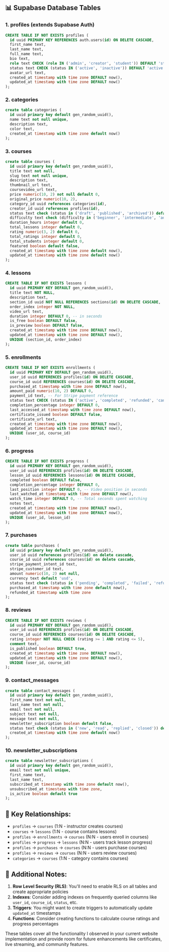 ## 📊 Supabase Database Tables

### 1. **profiles** (extends Supabase Auth)

```sql
CREATE TABLE IF NOT EXISTS profiles (
  id uuid PRIMARY KEY REFERENCES auth.users(id) ON DELETE CASCADE,
  first_name text,
  last_name text,
  full_name text,
  bio text,
  role text CHECK (role IN ('admin', 'creator', 'student')) DEFAULT 'student',
  status text CHECK (status IN ('active', 'inactive')) DEFAULT 'active',
  avatar_url text,
  created_at timestamp with time zone DEFAULT now(),
  updated_at timestamp with time zone DEFAULT now()
);

```

### 2. **categories**

```sql
create table categories (
  id uuid primary key default gen_random_uuid(),
  name text not null unique,
  description text,
  color text,
  created_at timestamp with time zone default now()
);

```

### 3. **courses**

```sql
create table courses (
  id uuid primary key default gen_random_uuid(),
  title text not null,
  slug text not null unique,
  description text,
  thumbnail_url text,
  coursevideo_url text,
  price numeric(10, 2) not null default 0,
  original_price numeric(10, 2),
  category_id uuid references categories(id),
  creator_id uuid references profiles(id),
  status text check (status in ('draft', 'published', 'archived')) default 'draft',
  difficulty text check (difficulty in ('beginner', 'intermediate', 'advanced')) default 'beginner',
  duration_hours integer default 0,
  total_lessons integer default 0,
  rating numeric(3, 2) default 0,
  total_ratings integer default 0,
  total_students integer default 0,
  featured boolean default false,
  created_at timestamp with time zone default now(),
  updated_at timestamp with time zone default now()
);

```

### 4. **lessons**

```sql
CREATE TABLE IF NOT EXISTS lessons (
  id uuid PRIMARY KEY DEFAULT gen_random_uuid(),
  title text NOT NULL,
  description text,
  section_id uuid NOT NULL REFERENCES sections(id) ON DELETE CASCADE,
  order_index integer NOT NULL,
  video_url text,
  duration integer DEFAULT 0, -- in seconds
  is_free boolean DEFAULT false,
  is_preview boolean DEFAULT false,
  created_at timestamp with time zone DEFAULT now(),
  updated_at timestamp with time zone DEFAULT now(),
  UNIQUE (section_id, order_index)
);

```

### 5. **enrollments**

```sql
CREATE TABLE IF NOT EXISTS enrollments (
  id uuid PRIMARY KEY DEFAULT gen_random_uuid(),
  user_id uuid REFERENCES profiles(id) ON DELETE CASCADE,
  course_id uuid REFERENCES courses(id) ON DELETE CASCADE,
  purchased_at timestamp with time zone DEFAULT now(),
  amount_paid numeric(10, 2) DEFAULT 0,
  payment_id text, -- For Stripe payment reference
  status text CHECK (status IN ('active', 'completed', 'refunded', 'cancelled')) DEFAULT 'active',
  completion_percentage integer DEFAULT 0,
  last_accessed_at timestamp with time zone DEFAULT now(),
  certificate_issued boolean DEFAULT false,
  certificate_url text,
  created_at timestamp with time zone DEFAULT now(),
  updated_at timestamp with time zone DEFAULT now(),
  UNIQUE (user_id, course_id)
);

```

### 6. **progress**

```sql
CREATE TABLE IF NOT EXISTS progress (
  id uuid PRIMARY KEY DEFAULT gen_random_uuid(),
  user_id uuid REFERENCES profiles(id) ON DELETE CASCADE,
  lesson_id uuid REFERENCES lessons(id) ON DELETE CASCADE,
  completed boolean DEFAULT false,
  completion_percentage integer DEFAULT 0,
  last_position integer DEFAULT 0, -- Video position in seconds
  last_watched_at timestamp with time zone DEFAULT now(),
  watch_time integer DEFAULT 0, -- Total seconds spent watching
  notes text,
  created_at timestamp with time zone DEFAULT now(),
  updated_at timestamp with time zone DEFAULT now(),
  UNIQUE (user_id, lesson_id)
);

```

### 7. **purchases**

```sql
create table purchases (
  id uuid primary key default gen_random_uuid(),
  user_id uuid references profiles(id) on delete cascade,
  course_id uuid references courses(id) on delete cascade,
  stripe_payment_intent_id text,
  stripe_customer_id text,
  amount numeric(10, 2) not null,
  currency text default 'usd',
  status text check (status in ('pending', 'completed', 'failed', 'refunded')) default 'pending',
  purchased_at timestamp with time zone default now(),
  refunded_at timestamp with time zone
);

```

### 8. **reviews**

```sql
CREATE TABLE IF NOT EXISTS reviews (
  id uuid PRIMARY KEY DEFAULT gen_random_uuid(),
  user_id uuid REFERENCES profiles(id) ON DELETE CASCADE,
  course_id uuid REFERENCES courses(id) ON DELETE CASCADE,
  rating integer NOT NULL CHECK (rating >= 1 AND rating <= 5),
  comment text,
  is_published boolean DEFAULT true,
  created_at timestamp with time zone DEFAULT now(),
  updated_at timestamp with time zone DEFAULT now(),
  UNIQUE (user_id, course_id)
);

```

### 9. **contact_messages**

```sql
create table contact_messages (
  id uuid primary key default gen_random_uuid(),
  first_name text not null,
  last_name text not null,
  email text not null,
  subject text not null,
  message text not null,
  newsletter_subscription boolean default false,
  status text check (status in ('new', 'read', 'replied', 'closed')) default 'new',
  created_at timestamp with time zone default now()
);

```

### 10. **newsletter_subscriptions**

```sql
create table newsletter_subscriptions (
  id uuid primary key default gen_random_uuid(),
  email text not null unique,
  first_name text,
  last_name text,
  subscribed_at timestamp with time zone default now(),
  unsubscribed_at timestamp with time zone,
  is_active boolean default true
);

```

## 🔗 Key Relationships:

- `profiles` → `courses` (1:N - instructor creates courses)
- `courses` → `lessons` (1:N - course contains lessons)
- `profiles` → `enrollments` → `courses` (N:N - users enroll in courses)
- `profiles` → `progress` → `lessons` (N:N - users track lesson progress)
- `profiles` → `purchases` → `courses` (N:N - users purchase courses)
- `profiles` → `reviews` → `courses` (N:N - users review courses)
- `categories` → `courses` (1:N - category contains courses)

## 📝 Additional Notes:

1. **Row Level Security (RLS)**: You'll need to enable RLS on all tables and create appropriate policies
2. **Indexes**: Consider adding indexes on frequently queried columns like `user_id`, `course_id`, `status`, etc.
3. **Triggers**: You might want to create triggers to automatically update `updated_at` timestamps
4. **Functions**: Consider creating functions to calculate course ratings and progress percentages

These tables cover all the functionality I observed in your current website implementation and provide room for future enhancements like certificates, live streaming, and community features.
